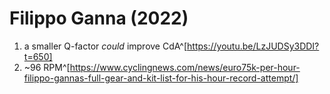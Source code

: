 # Filippo Ganna (2022)
1. a smaller Q-factor *could* improve CdA^[https://youtu.be/LzJUDSy3DDI?t=650]
2. ~96 RPM^[https://www.cyclingnews.com/news/euro75k-per-hour-filippo-gannas-full-gear-and-kit-list-for-his-hour-record-attempt/]